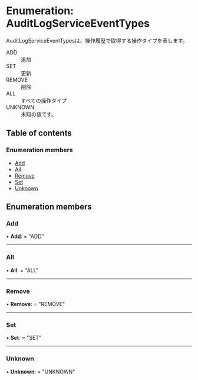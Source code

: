 # Enumeration: AuditLogServiceEventTypes


<div lang=\"ja\">AuditLogServiceEventTypesは、操作履歴で取得する操作タイプを表します。</div>  <dl class=term>   <dt class=\"term__item\">ADD</dt>   <dd class=\"term__desc\"><span lang=\"ja\">追加</span></dd>   <dt class=\"term__item\">SET</dt>   <dd class=\"term__desc\"><span lang=\"ja\">更新</span></dd>   <dt class=\"term__item\">REMOVE</dt>   <dd class=\"term__desc\"><span lang=\"ja\">削除</span></dd>   <dt class=\"term__item\">ALL</dt>   <dd class=\"term__desc\"><span lang=\"ja\">すべての操作タイプ</span></dd>   <dt class=\"term__item\">UNKNOWN</dt>   <dd class=\"term__desc\"><span lang=\"ja\">未知の値です。</span></dd> </dl>

## Table of contents

### Enumeration members

- [Add](auditlogserviceeventtypes.md#add)
- [All](auditlogserviceeventtypes.md#all)
- [Remove](auditlogserviceeventtypes.md#remove)
- [Set](auditlogserviceeventtypes.md#set)
- [Unknown](auditlogserviceeventtypes.md#unknown)

## Enumeration members

### Add

• **Add**: = "ADD"

___

### All

• **All**: = "ALL"

___

### Remove

• **Remove**: = "REMOVE"

___

### Set

• **Set**: = "SET"

___

### Unknown

• **Unknown**: = "UNKNOWN"
